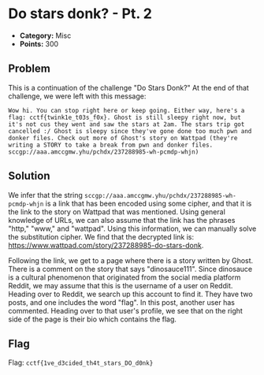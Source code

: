 # Do stars donk? - Pt. 2
* **Category:** Misc
* **Points:** 300
## Problem
This is a continuation of the challenge "Do Stars Donk?"
At the end of that challenge, we were left with this message:

`
Wow hi. You can stop right here or keep going. Either way, here's a flag: cctf{twink1e_t03s_f0x}. Ghost is still sleepy right now, but it's not cus they went and saw the stars at 2am. The stars trip got cancelled :/ Ghost is sleepy since they've gone done too much pwn and donker files. Check out more of Ghost's story on Wattpad (they're writing a STORY to take a break from pwn and donker files. sccgp://aaa.amccgmw.yhu/pchdx/237288985-wh-pcmdp-whjn)
`
## Solution
We infer that the string `sccgp://aaa.amccgmw.yhu/pchdx/237288985-wh-pcmdp-whjn` is a link that has been encoded using some cipher, and that it is the link to the story on Wattpad that was mentioned. Using general knowledge of URLs, we can also assume that the link has the phrases "http," "www," and "wattpad". Using this information, we can manually solve the substitution cipher. We find that the decrypted link is: https://www.wattpad.com/story/237288985-do-stars-donk.

Following the link, we get to a page where there is a story written by Ghost.
There is a comment on the story that says "dinosauce111". Since dinosauce is a cultural phenomenon that originated from the social media platform Reddit, we may assume that this is the username of a user on Reddit. Heading over to Reddit, we search up this account to find it. They have two posts, and one includes the word "flag". In this post, another user has commented. Heading over to that user's profile, we see that on the right side of the page is their bio which contains the flag.

## Flag
Flag:  `cctf{1ve_d3cided_th4t_stars_DO_d0nk}`

